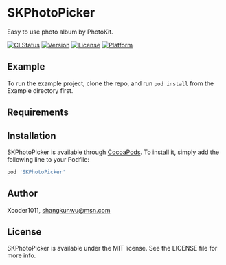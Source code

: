 # SKPhotoPicker

Easy to use photo album by PhotoKit.

[![CI Status](https://img.shields.io/travis/Xcoder1011/SKPhotoPicker.svg?style=flat)](https://travis-ci.org/Xcoder1011/SKPhotoPicker)
[![Version](https://img.shields.io/cocoapods/v/SKPhotoPicker.svg?style=flat)](https://cocoapods.org/pods/SKPhotoPicker)
[![License](https://img.shields.io/cocoapods/l/SKPhotoPicker.svg?style=flat)](https://cocoapods.org/pods/SKPhotoPicker)
[![Platform](https://img.shields.io/cocoapods/p/SKPhotoPicker.svg?style=flat)](https://cocoapods.org/pods/SKPhotoPicker)

## Example

To run the example project, clone the repo, and run `pod install` from the Example directory first.

## Requirements

## Installation

SKPhotoPicker is available through [CocoaPods](https://cocoapods.org). To install
it, simply add the following line to your Podfile:

```ruby
pod 'SKPhotoPicker'
```

## Author

Xcoder1011, shangkunwu@msn.com

## License

SKPhotoPicker is available under the MIT license. See the LICENSE file for more info.
